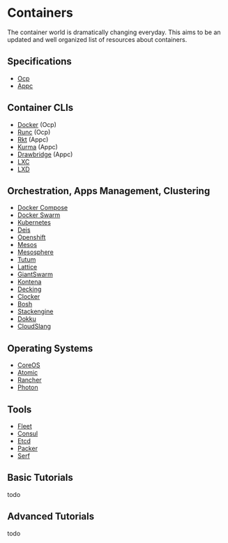 # Containers
The container world is dramatically changing everyday. This aims to be an updated and well organized list of resources about containers.  

## Specifications
+ [Ocp](https://github.com/opencontainers/specs)
+ [Appc](https://github.com/appc/spec)

## Container CLIs
+ [Docker](https://www.docker.com/) (Ocp)
+ [Runc](http://runc.io/) (Ocp)
+ [Rkt](https://github.com/coreos/rkt) (Appc)
+ [Kurma](https://github.com/apcera/kurma) (Appc)
+ [Drawbridge](http://research.microsoft.com/en-us/projects/drawbridge/) (Appc)
+ [LXC](https://linuxcontainers.org/lxc/introduction/)
+ [LXD](https://linuxcontainers.org/lxd/introduction/)

## Orchestration, Apps Management, Clustering
+ [Docker Compose](https://www.docker.com/docker-compose)
+ [Docker Swarm](https://docs.docker.com/swarm/)
+ [Kubernetes](http://kubernetes.io/)
+ [Deis](http://deis.io/)
+ [Openshift](https://www.openshift.com/)
+ [Mesos](http://mesos.apache.org/)
+ [Mesosphere](https://mesosphere.com/)
+ [Tutum](https://www.tutum.co/)
+ [Lattice](http://lattice.cf/)
+ [GiantSwarm](https://giantswarm.io/)
+ [Kontena](http://www.kontena.io/)
+ [Decking](http://decking.io/)
+ [Clocker](https://github.com/brooklyncentral/clocker)
+ [Bosh](https://github.com/cf-platform-eng/docker-boshrelease)
+ [Stackengine](http://stackengine.com/)
+ [Dokku](https://github.com/progrium/dokku/)
+ [CloudSlang](http://www.cloudslang.io/)

## Operating Systems
+ [CoreOS](https://coreos.com/)
+ [Atomic](http://www.projectatomic.io/)
+ [Rancher](http://rancher.com/)
+ [Photon](https://vmware.github.io/photon/) 

## Tools
+ [Fleet](https://github.com/coreos/fleet)
+ [Consul](https://www.consul.io/)
+ [Etcd](https://github.com/coreos/etcd)
+ [Packer](https://www.packer.io/)
+ [Serf](https://www.serfdom.io/)

## Basic Tutorials
todo

## Advanced Tutorials
todo
